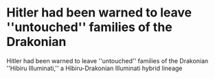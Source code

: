# Hitler had been warned to leave ''untouched'' families of the Drakonian

Hitler had been warned to leave ''untouched'' families of the Drakonian
''Hibiru Illuminati,'' a Hibiru-Drakonian Illuminati hybrid lineage